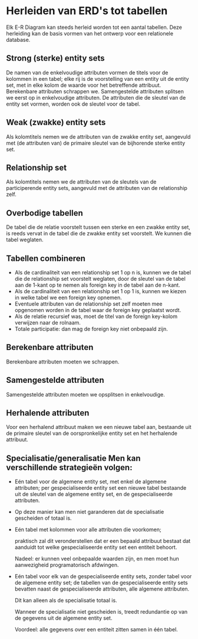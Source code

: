 # Herleiden van ERD's tot tabellen

Elk E-R Diagram kan steeds herleid worden tot een aantal tabellen. Deze herleiding kan de basis vormen van het ontwerp voor een relationele database. 

## Strong \(sterke\) entity sets 

De namen van de enkelvoudige attributen vormen de titels voor de kolommen in een tabel; elke rij is de voorstelling van een entity uit de entity set, met in elke kolom de waarde voor het betreffende attribuut. Berekenbare attributen schrappen we. Samengestelde attributen splitsen we eerst op in enkelvoudige attributen. De attributen die de sleutel van de entity set vormen, worden ook de sleutel voor de tabel. 

## Weak \(zwakke\) entity sets 

Als kolomtitels nemen we de attributen van de zwakke entity set, aangevuld met \(de attributen van\) de primaire sleutel van de bijhorende sterke entity set. 

## Relationship set 

Als kolomtitels nemen we de attributen van de sleutels van de participerende entity sets, aangevuld met de attributen van de relationship zelf. 

## Overbodige tabellen 

De tabel die de relatie voorstelt tussen een sterke en een zwakke entity set, is reeds vervat in de tabel die de zwakke entity set voorstelt. We kunnen die tabel weglaten. 

## Tabellen combineren

* Als de cardinaliteit van een relationship set 1 op n is, kunnen we de tabel die de relationship set voorstelt weglaten, door de sleutel van de tabel aan de 1-kant op te nemen als foreign key in de tabel aan de n-kant.
* Als de cardinaliteit van een relationship set 1 op 1 is, kunnen we kiezen in welke tabel we een foreign key opnemen.
* Eventuele attributen van de relationship set zelf moeten mee opgenomen worden in de tabel waar de foreign key geplaatst wordt.
* Als de relatie recursief was, moet de titel van de foreign key-kolom verwijzen naar de rolnaam.
* Totale participatie: dan mag de foreign key niet onbepaald zijn.

## Berekenbare attributen

Berekenbare attributen moeten we schrappen.

## Samengestelde attributen

Samengestelde attributen moeten we opsplitsen in enkelvoudige.

## Herhalende attributen 

Voor een herhalend attribuut maken we een nieuwe tabel aan, bestaande uit de primaire sleutel van de oorspronkelijke entity set en het herhalende attribuut.

## Specialisatie/generalisatie Men kan verschillende strategieën volgen:

* Eén tabel voor de algemene entity set, met enkel de algemene attributen; per gespecialiseerde entity set een nieuwe tabel bestaande uit de sleutel van de algemene entity set, en de gespecialiseerde attributen.
* Op deze manier kan men niet garanderen dat de specialisatie gescheiden of totaal is.
* Eén tabel met kolommen voor alle attributen die voorkomen;

  praktisch zal dit veronderstellen dat er een bepaald attribuut bestaat dat aanduidt tot welke gespecialiseerde entity set een entiteit behoort.

  Nadeel: er kunnen veel onbepaalde waarden zijn, en men moet hun aanwezigheid programatorisch afdwingen.

* Eén tabel voor elk van de gespecialiseerde entity sets, zonder tabel voor de algemene entity set; de tabellen van de gespecialiseerde entity sets bevatten naast de gespecialiseerde attributen, alle algemene attributen.

  Dit kan alleen als de specialisatie totaal is.

  Wanneer de specialisatie niet gescheiden is, treedt redundantie op van de gegevens uit de algemene entity set.

  Voordeel: alle gegevens over een entiteit zitten samen in één tabel.

